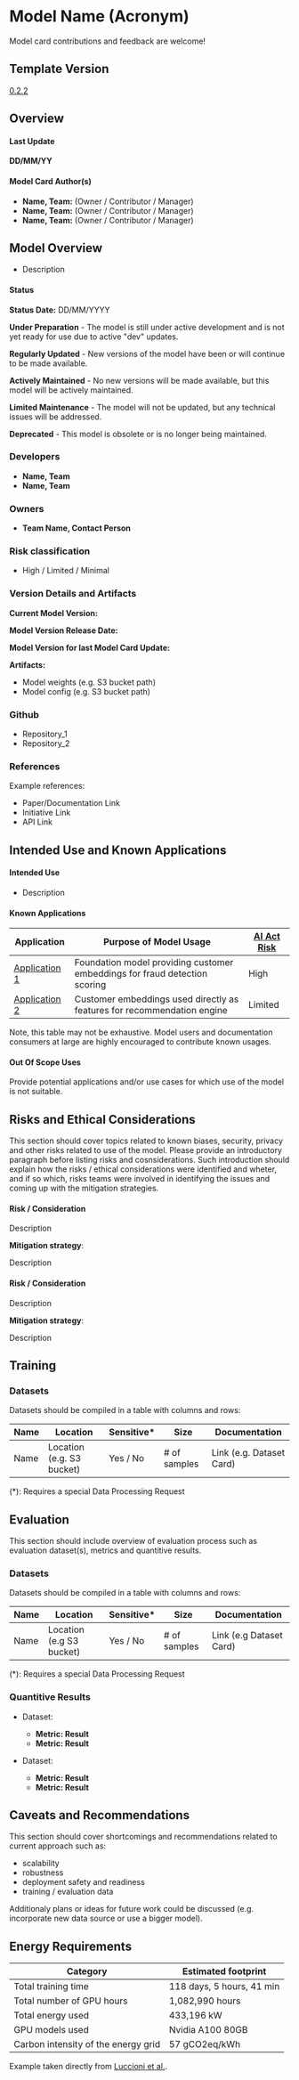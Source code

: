 <!-- info: This model card template was
derived for usage at Zalando based on existing
[Huggingface](https://huggingface.co/docs/hub/model-cards) and
[Google](https://modelcards.withgoogle.com/about) templates.

Contributors: Alex Loosley, Rocco Maresca, Pak-Hang Wong, Håkan Jonsson
-->

<h1>Model Name (Acronym)</h1>

Model card contributions and feedback are welcome!

## Template Version
<!-- scope: telescope -->
<!-- info: link to model card version - we recommend using git tags / releases -->
[0.2.2]()

## Overview

#### Last Update
<!-- info: Remember to add reference to version control document or system. -->
**DD/MM/YY**

#### Model Card Author(s)
<!-- info: Authors should get credit in overview section

Select one or more roles per author and reference author's
emails to ease communication and add transparency. -->

- **Name, Team:** (Owner / Contributor / Manager)
- **Name, Team:** (Owner / Contributor / Manager)
- **Name, Team:** (Owner / Contributor / Manager)

## Model Overview
* Description
<!-- info: Brief (max 200 words) description of the model architecture and the task(s) it was trained to solve. -->

#### Status
<!-- scope: telescope -->
<!-- info: Select **one:** -->
**Status Date:** DD/MM/YYYY

**Under Preparation** - The model is still under active development
and is not yet ready for use due to active "dev" updates.

**Regularly Updated** - New versions of the model
have been or will continue to be made available.

**Actively Maintained** - No new versions will be made
available, but this model will
be actively maintained.

**Limited Maintenance** - The model will not be updated,
but any technical issues will be
addressed.

**Deprecated** - This model is obsolete or is
no longer being maintained.

### Developers
- **Name, Team**
- **Name, Team**

### Owners
<!-- info: Remember to reference developers and owners emails. -->
- **Team Name, Contact Person**

### Risk classification

<!-- info: Use the AI Act risk classification criteria found here: http://ai-act.eu/risk.
Reference assesment document if possible. -->
- High / Limited / Minimal

### Version Details and Artifacts
<!-- scope: periscope -->
<!-- info: Provide details about the current model version
and which model version the current model card corresponds to.

For models without version number, use "Not currently tracked"
but be sure to track the release date of the model.
-->
**Current Model Version:**

**Model Version Release Date:**

**Model Version for last Model Card Update:**

**Artifacts:**


- Model weights (e.g. S3 bucket path)
- Model config (e.g. S3 bucket path)

### Github
<!-- info: Remember to link repositories. -->
- Repository_1
- Repository_2

### References
Example references:

- Paper/Documentation Link
- Initiative Link
- API Link

## Intended Use and Known Applications
#### Intended Use
<!-- info: This section focuses on the initial purpose and/or reasoning
for creating the model.-->

* Description

#### Known Applications
<!-- info: Fill out the following section if the model has any
current known usages.
-->

| **Application**   | **Purpose of Model Usage**                                                 | **[AI Act Risk](https://digital-strategy.ec.europa.eu/en/policies/regulatory-framework-ai)** |
|-------------------|----------------------------------------------------------------------------|----------------------------------------------------------------------------------------------|
| [Application 1]() | Foundation model providing customer embeddings for fraud detection scoring | High                                                                                         |
| [Application 2]() | Customer embeddings used directly as features for recommendation engine    | Limited                                                                                      |

Note, this table may not be exhaustive.  Model users and documentation consumers at large
are highly encouraged to contribute known usages.

#### Out Of Scope Uses
Provide potential applications and/or use cases for which use of the model is not suitable.

## Risks and Ethical Considerations
This section should cover topics related to known biases, security, privacy and other risks related to use of the model. Please provide an introductory paragraph before listing risks and cosnsiderations. Such introduction should explain
how the risks / ethical considerations were identified
and wheter, and if so which, risks teams were involved in identifying the issues and coming up with the mitigation strategies.

#### Risk / Consideration

Description

**Mitigation strategy**:

Description

#### Risk / Consideration

Description

**Mitigation strategy**:

Description

## Training
<!-- info: This section should include overview regarding training process such as training dataset(s), training task (ex. next token prediciton, pixel-wise classification). -->

### Datasets
Datasets should be compiled in a table with columns and rows:

| Name  | Location | Sensitive*  | Size   | Documentation
|---|---|---|---|---|
Name | Location (e.g. S3 bucket) | Yes / No | # of samples | Link (e.g. Dataset Card)


(*): Requires a special Data Processing Request
## Evaluation
<!-- info: Remember to reference metrics definitions and results variance (if available.) -->
This section should include overview of evaluation process such as evaluation dataset(s), metrics and quantitive results.


### Datasets
Datasets should be compiled in a table with columns and rows:

| Name  | Location | Sensitive*  | Size   | Documentation
|---|---|---|---|---|
Name | Location (e.g S3 bucket) | Yes / No | # of samples | Link (e.g Dataset Card)

(*): Requires a special Data Processing Request

### Quantitive Results
<!-- info: Please provide rationales for selected metrics.  -->
* Dataset:
    * **Metric: Result**
    * **Metric: Result**

* Dataset:
    * **Metric: Result**
    * **Metric: Result**

## Caveats and Recommendations
This section should cover shortcomings and recommendations related to current approach such as:

* scalability
* robustness
* deployment safety and readiness
* training / evaluation data


Additionaly plans or ideas for future work could be discussed (e.g. incorporate new data source or use a bigger model).

## Energy Requirements
<!-- scope: telescope -->
<!-- info: estimate the total energy footprint of this model.-->

| Category                            | Estimated footprint       |
|-------------------------------------|---------------------------|
| Total training time                 | 118 days, 5 hours, 41 min |
| Total number of GPU hours           | 1,082,990 hours           |
| Total energy used                   | 433,196 kW                |
| GPU models used                     | Nvidia A100 80GB          |
| Carbon intensity of the energy grid | 57 gCO2eq/kWh             |

Example taken directly from [Luccioni et al.](https://arxiv.org/pdf/2211.02001.pdf).
